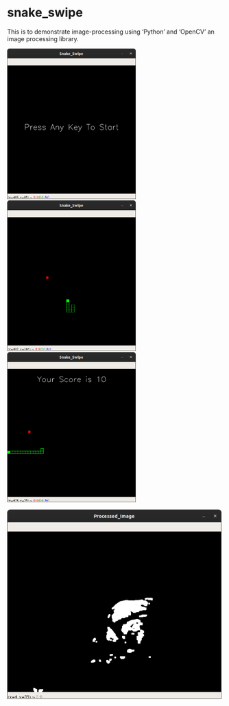 # snake_swipe
This is to demonstrate image-processing using ‘Python’ and ‘OpenCV’ an image processing library.

<img src="preview/image1.png?raw=true" width="300" alt="Image 1"> <img src="preview/image2.png?raw=true" width="300" alt="Image 2"> <img src="preview/image3.png?raw=true" width="300" alt="Image 3">

<img src="preview/image4.png?raw=true" width="500" alt="Image 4">
